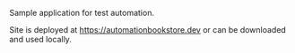 Sample application for test automation.

Site is deployed at https://automationbookstore.dev or can be downloaded and used locally.